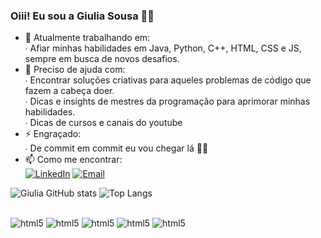 ### Oiii! Eu sou a Giulia Sousa 👋🏼

- 🔭 Atualmente trabalhando em:<br/>
   ∙ Afiar minhas habilidades em Java, Python, C++, HTML, CSS e JS, sempre em busca de novos desafios.<br/>
- 🤔 Preciso de ajuda com:<br/>
   ∙ Encontrar soluções criativas para aqueles problemas de código que fazem a cabeça doer.<br/>
   ∙ Dicas e insights de mestres da programação para aprimorar minhas habilidades.<br/>
   ∙ Dicas de cursos e canais do youtube 
- ⚡ Engraçado:<br/>
   ∙ De commit em commit eu vou chegar lá 💪🏼
- 📫 Como me encontrar:<br/>
    [![LinkedIn](https://img.shields.io/badge/LinkedIn-0077B5?style=for-the-badge&logo=linkedin&logoColor=white)](https://www.linkedin.com/in/giulia-maria-2bb60a232)
  [![Email](https://img.shields.io/badge/Gmail-D14836?style=for-the-badge&logo=gmail&logoColor=white)](https://mail.google.com/mail/u/0/?hl=pt-BR#inbox) 

![Giulia GitHub stats](https://github-readme-stats.vercel.app/api?username=giuliasousa&show_icons=true&theme=radical)
![Top Langs](https://github-readme-stats.vercel.app/api/top-langs/?username=giuliasousa&hide_progress=true)

<div style=display: inline_block"><br/>
  <img align=""center alt="html5" src="https://img.shields.io/badge/HTML5-E34F26?style=for-the-badge&logo=html5&logoColor=white"/>
  <img align=""center alt="html5" src="https://img.shields.io/badge/CSS-239120?&style=for-the-badge&logo=css3&logoColor=white"/>
  <img align=""center alt="html5" src="https://img.shields.io/badge/Python-3776AB?style=for-the-badge&logo=python&logoColor=white"/>
  <img align=""center alt="html5" src="https://img.shields.io/badge/Java-ED8B00?style=for-the-badge&logo=openjdk&logoColor=white"/>
  <img align=""center alt="html5" src="https://img.shields.io/badge/C%2B%2B-00599C?style=for-the-badge&logo=c%2B%2B&logoColor=white"/>
</div>

